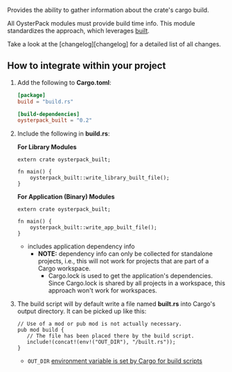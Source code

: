 Provides the ability to gather information about the crate's cargo build.

All OysterPack modules must provide build time info. This module standardizes the approach, which
leverages [built](https://crates.io/crates/built).

Take a look at the [changelog][changelog] for a detailed list of all changes.


## How to integrate within your project

1. Add the following to **Cargo.toml**:
   ```toml
   [package]
   build = "build.rs"

   [build-dependencies]
   oysterpack_built = "0.2"
   ```

2. Include the following in **build.rs**:

   **For Library Modules**
   ```no_run
   extern crate oysterpack_built;

   fn main() {
       oysterpack_built::write_library_built_file();
   }
   ```

   **For Application (Binary) Modules**
   ```no_run
   extern crate oysterpack_built;

   fn main() {
       oysterpack_built::write_app_built_file();
   }
   ```
   - includes application dependency info
     - **NOTE:** dependency info can only be collected for standalone projects, i.e., this will not work for projects that are part of a Cargo workspace.
       - Cargo.lock is used to get the application's dependencies. Since Cargo.lock is shared by all projects in a workspace, this approach won't work for workspaces.

3. The build script will by default write a file named **built.rs** into Cargo's output directory. It can be picked up like this:
   ```no_run
   // Use of a mod or pub mod is not actually necessary.
   pub mod build {
      // The file has been placed there by the build script.
      include!(concat!(env!("OUT_DIR"), "/built.rs"));
   }
   ```
   - `OUT_DIR` [environment variable is set by Cargo for build scripts](https://doc.rust-lang.org/cargo/reference/environment-variables.html)